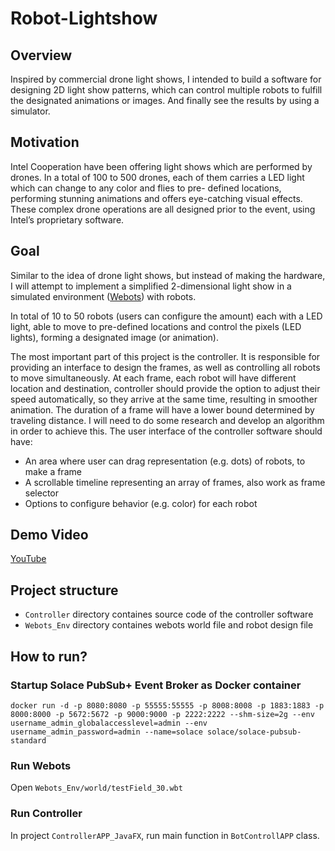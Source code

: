 # Robot-Lightshow

## Overview

Inspired by commercial drone light shows, I intended to build a software for designing 2D light
show patterns, which can control multiple robots to fulfill the designated animations or images.
And finally see the results by using a simulator.

## Motivation
Intel Cooperation have been offering light shows which are performed by drones. In a total of 100
to 500 drones, each of them carries a LED light which can change to any color and flies to pre-
defined locations, performing stunning animations and offers eye-catching visual effects. These
complex drone operations are all designed prior to the event, using Intel’s proprietary software.


## Goal

Similar to the idea of drone light shows, but instead of making the hardware, I will attempt to
implement a simplified 2-dimensional light show in a simulated environment ([Webots](https://cyberbotics.com/)) with robots.

In total of 10 to 50 robots (users can configure the amount) each with a LED light, able to move to
pre-defined locations and control the pixels (LED lights), forming a designated image (or
animation).

The most important part of this project is the controller. It is responsible for providing an interface
to design the frames, as well as controlling all robots to move simultaneously. At each frame, each
robot will have different location and destination, controller should provide the option to adjust
their speed automatically, so they arrive at the same time, resulting in smoother animation. The
duration of a frame will have a lower bound determined by traveling distance. I will need to do
some research and develop an algorithm in order to achieve this.
The user interface of the controller software should have:

- An area where user can drag representation (e.g. dots) of robots, to make a frame
- A scrollable timeline representing an array of frames, also work as frame selector
- Options to configure behavior (e.g. color) for each robot


## Demo Video
[YouTube](https://youtu.be/IKU5-_eqqHQ)


## Project structure
- `Controller` directory containes source code of the controller software
- `Webots_Env` directory containes webots world file and robot design file


## How to run?

### Startup Solace PubSub+ Event Broker as Docker container

`docker run -d -p 8080:8080 -p 55555:55555 -p 8008:8008 -p 1883:1883 -p 8000:8000 -p 5672:5672 -p 9000:9000 -p 2222:2222 --shm-size=2g --env username_admin_globalaccesslevel=admin --env username_admin_password=admin --name=solace solace/solace-pubsub-standard`

### Run Webots

Open `Webots_Env/world/testField_30.wbt`

### Run Controller

In project `ControllerAPP_JavaFX`, run main function in `BotControllAPP` class.